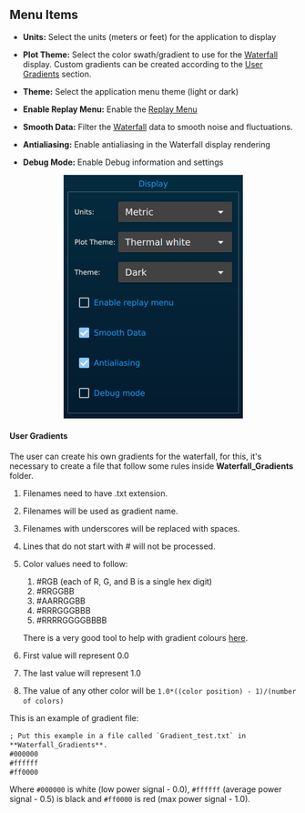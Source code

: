 ## Menu Items

- **Units:**
Select the units (meters or feet) for the application to display

- **Plot Theme:**
Select the color swath/gradient to use for the [Waterfall](home#waterfall) display. Custom gradients can be created according to the [User Gradients](#user-gradients) section.

- **Theme:**
Select the application menu theme (light or dark)

- **Enable Replay Menu:**
Enable the [Replay Menu](replay-data)

- **Smooth Data:**
Filter the [Waterfall](home#main-application-interface) data to smooth noise and fluctuations.

- **Antialiasing:**
Enable antialiasing in the Waterfall display rendering

- **Debug Mode:**
Enable Debug information and settings

<p align="center">
    <img src="images/display-settings.png">
</p>

#### User Gradients

The user can create his own gradients for the waterfall, for this, it's necessary to create a file that follow some rules inside **Waterfall_Gradients** folder.

1. Filenames need to have .txt extension.
2. Filenames will be used as gradient name.
3. Filenames with underscores will be replaced with spaces.
4. Lines that do not start with # will not be processed.
5. Color values need to follow:
    1. #RGB (each of R, G, and B is a single hex digit)
    2. #RRGGBB
    3. #AARRGGBB
    4. #RRRGGGBBB
    5. #RRRRGGGGBBBB

    There is a very good tool to help with gradient colours [here](http://www.perbang.dk/rgbgradient/).
6. First value will represent 0.0
7. The last value will represent 1.0
8. The value of any other color will be `1.0*((color position) - 1)/(number of colors)`

This is an example of gradient file:
```
; Put this example in a file called `Gradient_test.txt` in **Waterfall_Gradients**.
#000000
#ffffff
#ff0000
```

Where `#000000` is white (low power signal - 0.0), `#ffffff` (average power signal - 0.5) is black and `#ff0000` is red (max power signal - 1.0).
